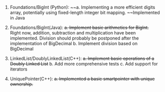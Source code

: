 1. Foundations/BigInt (Python):
    ~~a. Implementing a more efficient digits array, potentially using fixed-length integer bit mapping.  ~~Implemented in Java

2. Foundations/BigInt(Java):
    ~~a. Implement basic arithmetics for BigInt.~~ Right now, addition, subtraction and multiplication have been implemented. Division should probably be postponed after the implementation of BigDecimal
    b. Implement division based on BigDecimal

3. LinkedList/DoublyLinkedList(C++):
    ~~a. Implement basic operations of a Doubly Linked List~~
    b. Add more comprehensive tests
    c. Add support for iterators

4. UniquePointer(C++):
    ~~a. Implemented a basic smartpointer with unique ownership.~~
